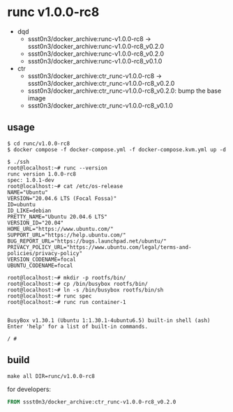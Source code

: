 # runc v1.0.0-rc8

* dqd
    * ssst0n3/docker_archive:runc-v1.0.0-rc8 -> ssst0n3/docker_archive:runc-v1.0.0-rc8_v0.2.0
    * ssst0n3/docker_archive:runc-v1.0.0-rc8_v0.2.0
    * ssst0n3/docker_archive:runc-v1.0.0-rc8_v0.1.0
* ctr
    * ssst0n3/docker_archive:ctr_runc-v1.0.0-rc8 -> ssst0n3/docker_archive:ctr_runc-v1.0.0-rc8_v0.2.0
    * ssst0n3/docker_archive:ctr_runc-v1.0.0-rc8_v0.2.0: bump the base image
    * ssst0n3/docker_archive:ctr_runc-v1.0.0-rc8_v0.1.0

## usage

```shell
$ cd runc/v1.0.0-rc8
$ docker compose -f docker-compose.yml -f docker-compose.kvm.yml up -d
```

```shell
$ ./ssh
root@localhost:~# runc --version
runc version 1.0.0-rc8
spec: 1.0.1-dev
root@localhost:~# cat /etc/os-release 
NAME="Ubuntu"
VERSION="20.04.6 LTS (Focal Fossa)"
ID=ubuntu
ID_LIKE=debian
PRETTY_NAME="Ubuntu 20.04.6 LTS"
VERSION_ID="20.04"
HOME_URL="https://www.ubuntu.com/"
SUPPORT_URL="https://help.ubuntu.com/"
BUG_REPORT_URL="https://bugs.launchpad.net/ubuntu/"
PRIVACY_POLICY_URL="https://www.ubuntu.com/legal/terms-and-policies/privacy-policy"
VERSION_CODENAME=focal
UBUNTU_CODENAME=focal
```

```shell
root@localhost:~# mkdir -p rootfs/bin/
root@localhost:~# cp /bin/busybox rootfs/bin/
root@localhost:~# ln -s /bin/busybox rootfs/bin/sh
root@localhost:~# runc spec
root@localhost:~# runc run container-1


BusyBox v1.30.1 (Ubuntu 1:1.30.1-4ubuntu6.5) built-in shell (ash)
Enter 'help' for a list of built-in commands.

/ # 
```

## build

```shell
make all DIR=runc/v1.0.0-rc8
```

for developers:

```dockerfile
FROM ssst0n3/docker_archive:ctr_runc-v1.0.0-rc8_v0.2.0
```
